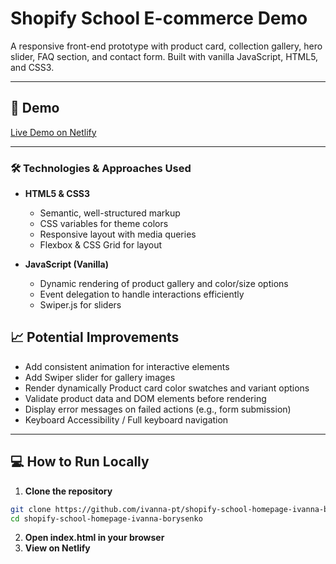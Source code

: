 # Shopify School E-commerce Demo

A responsive front-end prototype with product card, collection gallery, hero slider, FAQ section, and contact form. Built with vanilla JavaScript, HTML5, and CSS3.

---
## 🚀 Demo
[Live Demo on Netlify]()


---
### 🛠 Technologies & Approaches Used
- **HTML5 & CSS3**
    - Semantic, well-structured markup
    - CSS variables for theme colors
    - Responsive layout with media queries
    - Flexbox & CSS Grid for layout

- **JavaScript (Vanilla)**
    - Dynamic rendering of product gallery and color/size options
    - Event delegation to handle interactions efficiently
    - Swiper.js for sliders  

## 📈 Potential Improvements
- Add consistent animation for interactive elements
- Add Swiper slider for gallery images
- Render dynamically Product card color swatches and variant options
- Validate product data and DOM elements before rendering 
- Display error messages on failed actions (e.g., form submission)
- Keyboard Accessibility / Full keyboard navigation

---

## 💻 How to Run Locally

1. **Clone the repository**

```bash
git clone https://github.com/ivanna-pt/shopify-school-homepage-ivanna-borysenko.git
cd shopify-school-homepage-ivanna-borysenko
```

2. **Open index.html in your browser**
3. **View on Netlify**
